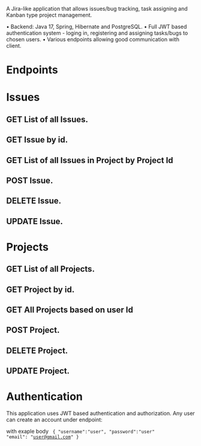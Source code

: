 A Jira-like application that allows issues/bug tracking, task assigning and Kanban type project management.

  •	Backend: Java 17, Spring, Hibernate and PostgreSQL.
  •	Full JWT based authentication system - loging in, registering and assigning tasks/bugs to chosen users.
  •	Various endpoints allowing good communication with client.


# Endpoints 
<h1> Issues </h1>
<h2> GET List of all Issues. </h2>
<h2> GET Issue by id. </h2>
<h2> GET List of all Issues in Project by Project Id</h2>
<h2> POST Issue. </h2>
<h2> DELETE Issue. </h2>
<h2> UPDATE  Issue. </h2>

<h1> Projects </h1>
<h2> GET List of all Projects. </h2>
<h2> GET Project by id. </h2>
<h2> GET All Projects based on user Id</h2>
<h2> POST Project. </h2>
<h2> DELETE Project. </h2>
<h2> UPDATE  Project. </h2>

# Authentication

This application uses JWT based authentication and authorization. Any user can create an account under endpoint:

with exaple body
<code>
{
"username":"user",
"password":"user"
"email": "user@gmail.com"
}



